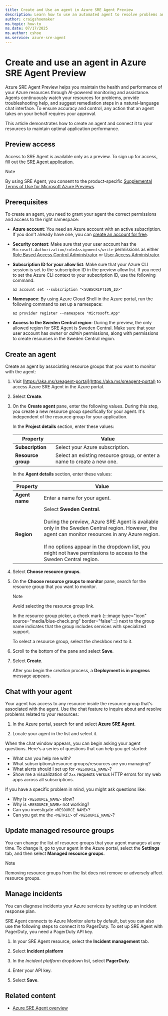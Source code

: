 ```yaml
---
title: Create and Use an agent in Azure SRE Agent Preview
description: Learn how to use an automated agent to resolve problems and keep your apps running in Azure.
author: craigshoemaker
ms.topic: how-to
ms.date: 07/17/2025
ms.author: cshoe
ms.service: azure-sre-agent
---
```


# Create and use an agent in Azure SRE Agent Preview

Azure SRE Agent Preview helps you maintain the health and performance of your Azure resources through AI-powered monitoring and assistance. Agents continuously watch your resources for problems, provide troubleshooting help, and suggest remediation steps in a natural-language chat interface. To ensure accuracy and control, any action that an agent takes on your behalf requires your approval.

This article demonstrates how to create an agent and connect it to your resources to maintain optimal application performance.

## Preview access

Access to SRE Agent is available only as a preview. To sign up for access, fill out the [SRE Agent application](https://go.microsoft.com/fwlink/?linkid=2319540).

> [!NOTE]
> By using SRE Agent, you consent to the product-specific [Supplemental Terms of Use for Microsoft Azure Previews](https://azure.microsoft.com/support/legal/preview-supplemental-terms/).

## Prerequisites

To create an agent, you need to grant your agent the correct permissions and access to the right namespace:

* **Azure account**: You need an Azure account with an active subscription. If you don't already have one, you can [create an account for free](https://azure.microsoft.com/free/?WT.mc_id=A261C142F).

* **Security context**: Make sure that your user account has the `Microsoft.Authorization/roleAssignments/write` permissions as either [Role Based Access Control Administrator](/azure/role-based-access-control/built-in-roles) or [User Access Administrator](/azure/role-based-access-control/built-in-roles).

* **Subscription ID for your allow list**: Make sure that your Azure CLI session is set to the subscription ID in the preview allow list. If you need to set the Azure CLI context to your subscription ID, use the following command:

    ```azurecli  
    az account set --subscription "<SUBSCRIPTION_ID>"
    ```

* **Namespace**: By using Azure Cloud Shell in the Azure portal, run the following command to set up a namespace:

    ```azurecli  
    az provider register --namespace "Microsoft.App"
    ```

* **Access to the Sweden Central region**: During the preview, the only allowed region for SRE Agent is Sweden Central. Make sure that your user account has *owner* or *admin* permissions, along with permissions to create resources in the Sweden Central region.

## Create an agent

Create an agent by associating resource groups that you want to monitor with the agent:

1. Visit [https://aka.ms/sreagent-portal](https://aka.ms/sreagent-portal) to access Azure SRE Agent in the Azure portal.

1. Select **Create**.

1. On the **Create agent** pane, enter the following values. During this step, you create a new resource group specifically for your agent. It's independent of the resource group for your application.

    In the **Project details** section, enter these values:

    | Property | Value |
    |---|---|
    | **Subscription** | Select your Azure subscription. |
    | **Resource group** | Select an existing resource group, or enter a name to create a new one. |

    In the **Agent details** section, enter these values:

    | Property | Value |
    |---|---|
    | **Agent name** | Enter a name for your agent. |
    | **Region** | Select **Sweden Central**.<br><br>During the preview, Azure SRE Agent is available only in the Sweden Central region. However, the agent can monitor resources in any Azure region.<br><br>If no options appear in the dropdown list, you might not have permissions to access to the Sweden Central region. |

1. Select **Choose resource groups**.

1. On the **Choose resource groups to monitor** pane, search for the resource group that you want to monitor.

    > [!NOTE]
    > Avoid selecting the resource group link.

    In the resource group picker, a check mark (:::image type="icon" source="media/blue-check.png" border="false":::) next to the group name indicates that the group includes services with specialized support.

    To select a resource group, select the checkbox next to it.

1. Scroll to the bottom of the pane and select **Save**.

1. Select **Create**.

    After you begin the creation process, a **Deployment is in progress** message appears.

## Chat with your agent

Your agent has access to any resource inside the resource group that's associated with the agent. Use the chat feature to inquire about and resolve problems related to your resources:

1. In the Azure portal, search for and select **Azure SRE Agent**.

1. Locate your agent in the list and select it.

When the chat window appears, you can begin asking your agent questions. Here's a series of questions that can help you get started:

* What can you help me with?
* What subscriptions/resource groups/resources are you managing?
* What alerts should I set up for `<RESOURCE_NAME>`?
* Show me a visualization of `2xx` requests versus HTTP errors for my web apps across all subscriptions.

If you have a specific problem in mind, you might ask questions like:

* Why is `<RESOURCE_NAME>` slow?
* Why is `<RESOURCE_NAME>` not working?
* Can you investigate `<RESOURCE_NAME>`?
* Can you get me the `<METRIC>` of `<RESOURCE_NAME>`?

## Update managed resource groups

You can change the list of resource groups that your agent manages at any time. To change it, go to your agent in the Azure portal, select the **Settings** tab, and then select **Managed resource groups**.

> [!NOTE]
> Removing resource groups from the list does not remove or adversely affect resource groups.

## Manage incidents

You can diagnose incidents your Azure services by setting up an incident response plan.

SRE Agent connects to Azure Monitor alerts by default, but you can also use the following steps to connect it to PagerDuty. To set up SRE Agent with PagerDuty, you need a PagerDuty API key.

1. In your SRE Agent resource, select the **Incident management** tab.

1. Select **Incident platform**

1. In the *Incident platform* dropdown list, select **PagerDuty**.

1. Enter your API key.

1. Select **Save**.

## Related content

* [Azure SRE Agent overview](./overview.md)
